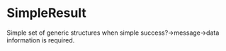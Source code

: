 # SimpleResult
Simple set of generic structures when simple success?->message->data information is required.
